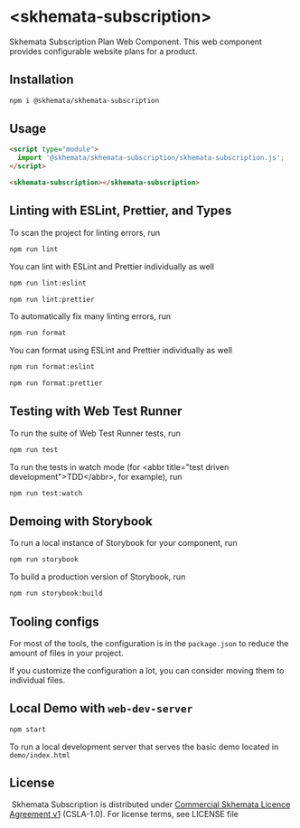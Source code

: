 # \<skhemata-subscription>

Skhemata Subscription Plan Web Component. This web component provides configurable website plans for a product.

## Installation
```bash
npm i @skhemata/skhemata-subscription
```

## Usage
```html
<script type="module">
  import '@skhemata/skhemata-subscription/skhemata-subscription.js';
</script>

<skhemata-subscription></skhemata-subscription>
```

## Linting with ESLint, Prettier, and Types
To scan the project for linting errors, run
```bash
npm run lint
```

You can lint with ESLint and Prettier individually as well
```bash
npm run lint:eslint
```
```bash
npm run lint:prettier
```

To automatically fix many linting errors, run
```bash
npm run format
```

You can format using ESLint and Prettier individually as well
```bash
npm run format:eslint
```
```bash
npm run format:prettier
```

## Testing with Web Test Runner
To run the suite of Web Test Runner tests, run
```bash
npm run test
```

To run the tests in watch mode (for &lt;abbr title=&#34;test driven development&#34;&gt;TDD&lt;/abbr&gt;, for example), run

```bash
npm run test:watch
```

## Demoing with Storybook
To run a local instance of Storybook for your component, run
```bash
npm run storybook
```

To build a production version of Storybook, run
```bash
npm run storybook:build
```


## Tooling configs

For most of the tools, the configuration is in the `package.json` to reduce the amount of files in your project.

If you customize the configuration a lot, you can consider moving them to individual files.

## Local Demo with `web-dev-server`
```bash
npm start
```
To run a local development server that serves the basic demo located in `demo/index.html`

## License
​
Skhemata Subscription is distributed under [Commercial Skhemata Licence Agreement v1](https://www.skhemata.com/license/csla-1.0) (CSLA-1.0). For license terms, see LICENSE file